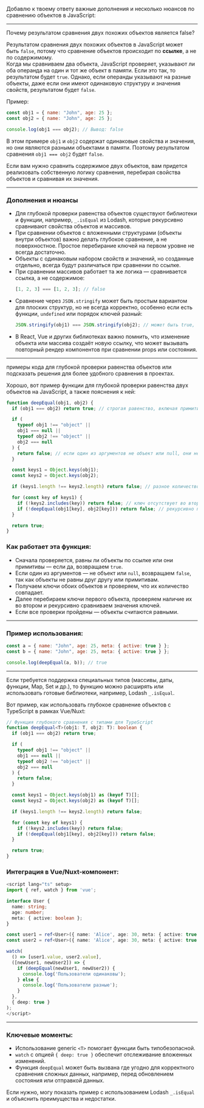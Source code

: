 Добавлю к твоему ответу важные дополнения и несколько нюансов по сравнению объектов в JavaScript:

---

Почему результатом сравнения двух похожих объектов является false?

Результатом сравнения двух похожих объектов в JavaScript может быть `false`, потому что сравнение объектов происходит по **ссылке**, а не по содержимому.  
Когда мы сравниваем два объекта, JavaScript проверяет, указывают ли оба операнда на один и тот же объект в памяти. Если это так, то результатом будет `true`. Однако, если операнды указывают на разные объекты, даже если они имеют одинаковую структуру и значения свойств, результатом будет `false`.

Пример:

```js
const obj1 = { name: "John", age: 25 };
const obj2 = { name: "John", age: 25 };

console.log(obj1 === obj2); // Вывод: false
```

В этом примере `obj1` и `obj2` содержат одинаковые свойства и значения, но они являются разными объектами в памяти. Поэтому результатом сравнения `obj1 === obj2` будет `false`.

Если вам нужно сравнить содержимое двух объектов, вам придется реализовать собственную логику сравнения, перебирая свойства объектов и сравнивая их значения.

---

### Дополнения и нюансы

- Для глубокой проверки равенства объектов существуют библиотеки и функции, например, `_.isEqual` из Lodash, которые рекурсивно сравнивают свойства объектов и массивов.
- При сравнении объектов с вложенными структурами (объекты внутри объектов) важно делать глубокое сравнение, а не поверхностное. Простое перебирание ключей на первом уровне не всегда достаточно.
- Объекты с одинаковым набором свойств и значений, но созданные отдельно, всегда будут различаться при сравнении по ссылке.
- При сравнении массивов работает та же логика — сравнивается ссылка, а не содержимое:
  ```js
  [1, 2, 3] === [1, 2, 3]; // false
  ```
- Сравнение через `JSON.stringify` может быть простым вариантом для плоских структур, но не всегда корректно, особенно если есть функции, `undefined` или порядок ключей разный:
  ```js
  JSON.stringify(obj1) === JSON.stringify(obj2); // может быть true, но с ограничениями
  ```
- В React, Vue и других библиотеках важно помнить, что изменение объекта или массива создаёт новую ссылку, что может вызывать повторный рендер компонентов при сравнении props или состояния.

---

примеры кода для глубокой проверки равенства объектов или подсказать решения для более удобного сравнения в проектах.

Хорошо, вот пример функции для глубокой проверки равенства двух объектов на JavaScript, а также пояснения к ней:

```js
function deepEqual(obj1, obj2) {
  if (obj1 === obj2) return true; // строгая равенство, включая примитивы и одинаковые ссылки

  if (
    typeof obj1 !== "object" ||
    obj1 === null ||
    typeof obj2 !== "object" ||
    obj2 === null
  ) {
    return false; // если один из аргументов не объект или null, они не равны
  }

  const keys1 = Object.keys(obj1);
  const keys2 = Object.keys(obj2);

  if (keys1.length !== keys2.length) return false; // разное количество ключей

  for (const key of keys1) {
    if (!keys2.includes(key)) return false; // ключ отсутствует во втором объекте
    if (!deepEqual(obj1[key], obj2[key])) return false; // рекурсивно проверяем значения
  }

  return true;
}
```

### Как работает эта функция:

- Сначала проверяется, равны ли объекты по ссылке или они примитивы — если да, возвращаем `true`.
- Если один из аргументов — не объект или `null`, возвращаем `false`, так как объекты не равны друг другу или примитивам.
- Получаем ключи обоих объектов и проверяем, что их количество совпадает.
- Далее перебираем ключи первого объекта, проверяем наличие их во втором и рекурсивно сравниваем значения ключей.
- Если все проверки пройдены — объекты считаются равными.

---

### Пример использования:

```js
const a = { name: "John", age: 25, meta: { active: true } };
const b = { name: "John", age: 25, meta: { active: true } };

console.log(deepEqual(a, b)); // true
```

---

Если требуется поддержка специальных типов (массивы, даты, функции, Map, Set и др.), то функцию можно расширять или использовать готовые библиотеки, например, Lodash `_.isEqual`.

Вот пример, как использовать глубокое сравнение объектов с TypeScript в рамках Vue/Nuxt:

```ts
// Функция глубокого сравнения с типами для TypeScript
function deepEqual<T>(obj1: T, obj2: T): boolean {
  if (obj1 === obj2) return true;

  if (
    typeof obj1 !== "object" ||
    obj1 === null ||
    typeof obj2 !== "object" ||
    obj2 === null
  ) {
    return false;
  }

  const keys1 = Object.keys(obj1) as (keyof T)[];
  const keys2 = Object.keys(obj2) as (keyof T)[];

  if (keys1.length !== keys2.length) return false;

  for (const key of keys1) {
    if (!keys2.includes(key)) return false;
    if (!deepEqual(obj1[key], obj2[key])) return false;
  }

  return true;
}
```

### Интеграция в Vue/Nuxt-компонент:

```ts
<script lang="ts" setup>
import { ref, watch } from 'vue';

interface User {
  name: string;
  age: number;
  meta: { active: boolean };
}

const user1 = ref<User>({ name: 'Alice', age: 30, meta: { active: true } });
const user2 = ref<User>({ name: 'Alice', age: 30, meta: { active: true } });

watch(
  () => [user1.value, user2.value],
  ([newUser1, newUser2]) => {
    if (deepEqual(newUser1, newUser2)) {
      console.log('Пользователи одинаковы');
    } else {
      console.log('Пользователи разные');
    }
  },
  { deep: true }
);
</script>
```

---

### Ключевые моменты:

- Использование generic `<T>` помогает функции быть типобезопасной.
- `watch` с опцией `{ deep: true }` обеспечит отслеживание вложенных изменений.
- Функция `deepEqual` может быть вызвана где угодно для корректного сравнения сложных данных, например, перед обновлением состояния или отправкой данных.

Если нужно, могу показать пример с использованием Lodash `_.isEqual` и объяснить преимущества и недостатки.
